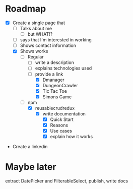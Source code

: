 # Roadmap
- [X] Create a single page that
  - [ ] Talks about me
    - [ ] but WHAT!?
  - [ ] says that I'm interested in working
  - [ ] Shows contact information
  - [X] Shows works
    - [ ] Regular
      - [ ] write a description
      - [ ] explains technologies used
      - [ ] provide a link
        - [X] Dmanager
        - [X] DungeonCrawler
        - [X] Tic Tac Toe
        - [X] Simons Game
    - [ ] npm 
      - [X] reusablecrudredux
        - [X] write documentation
          - [X] Quick Start
          - [X] Reasons
          - [X] Use cases
          - [X] explain how it works
- Create a linkedin

# Maybe later
  extract DatePicker and FilterableSelect, publish, write docs
